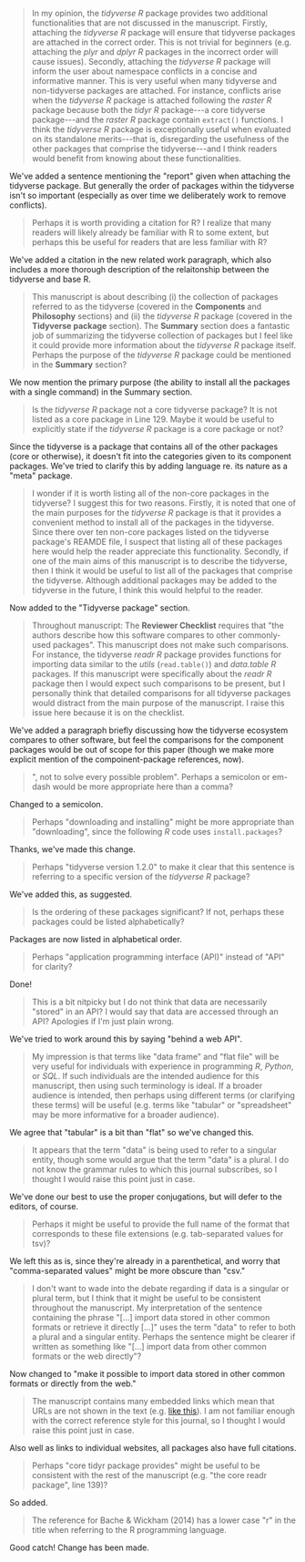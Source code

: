 > In my opinion, the _tidyverse R_ package provides two additional functionalities that are not discussed in the manuscript. Firstly, attaching the _tidyverse R_ package will ensure that tidyverse packages are attached in the correct order. This is not trivial for beginners (e.g. attaching the _plyr_ and _dplyr R_ packages in the incorrect order will cause issues). Secondly, attaching the _tidyverse R_ package will inform the user about namespace conflicts in a concise and informative manner. This is very useful when many tidyverse and non-tidyverse packages are attached. For instance, conflicts arise when the _tidyverse R_ package is attached following the _raster R_ package because both the _tidyr R_ package---a core tidyverse package---and the _raster R_ package contain `extract()` functions. I think the _tidyverse R_ package is exceptionally useful when evaluated on its standalone merits---that is, disregarding the usefulness of the other packages that comprise the tidyverse---and I think readers would benefit from knowing about these functionalities.

We've added a sentence mentioning the "report" given when attaching the tidyverse package. But generally the order of packages within the tidyverse isn't so important (especially as over time we deliberately work to remove conflicts).

> Perhaps it is worth providing a citation for R? I realize that many readers will likely already be familiar with R to some extent, but perhaps this be useful for readers that are less familiar with R?

We've added a citation in the new related work paragraph, which also includes a more thorough description of the relaitonship between the tidyverse and base R.

> This manuscript is about describing (i) the collection of packages referred to as the tidyverse (covered in the **Components** and **Philosophy** sections) and (ii) the _tidyverse R_ package (covered in the **Tidyverse package** section). The **Summary** section does a fantastic job of summarizing the tidyverse collection of packages but I feel like it could provide more information about the _tidyverse R_ package itself. Perhaps the purpose of the _tidyverse R_ package could be mentioned in the **Summary** section?

We now mention the primary purpose (the ability to install all the packages with a single command) in the Summary section.

> Is the _tidyverse R_ package not a core tidyverse package? It is not listed as a core package in Line 129. Maybe it would be useful to explicitly state if the _tidyverse R_ package is a core package or not?

Since the tidyverse is a package that contains all of the other packages (core or otherwise), it doesn't fit into the categories given to its component packages. We've tried to clarify this by adding language re. its nature as a "meta" package.

> I wonder if it is worth listing all of the non-core packages in the tidyverse? I suggest this for two reasons. Firstly, it is noted that one of the main purposes for the _tidyverse R_ package is that it provides a convenient method to install all of the packages in the tidyverse. Since there over ten non-core packages listed on the tidyverse package's REAMDE file, I suspect that listing all of these packages here would help the reader appreciate this functionality. Secondly, if one of the main aims of this manuscript is to describe the tidyverse, then I think it would be useful to list all of the packages that comprise the tidyverse. Although additional packages may be added to the tidyverse in the future, I think this would helpful to the reader.

Now added to the "Tidyverse package" section.

> Throughout manuscript: The **Reviewer Checklist** requires that "the authors describe how this software compares to other commonly-used packages". This manuscript does not make such comparisons. For instance, the tidyverse _readr R_ package provides functions for importing data similar to the _utils_ (`read.table()`) and _data.table R_ packages. If this manuscript were specifically about the _readr R_ package then I would expect such comparisons to be present, but I personally think that detailed comparisons for all tidyverse packages would distract from the main purpose of the manuscript. I raise this issue here because it is on the checklist.

We've added a paragraph briefly discussing how the tidyverse ecosystem compares to other software, but feel the comparisons for the component packages would be out of scope for this paper (though we make more explicit mention of the compoinent-package references, now).

> ", not to solve every possible problem". Perhaps a semicolon or em-dash would be more appropriate here than a comma?

Changed to a semicolon.

> Perhaps "downloading and installing" might be more appropriate than "downloading", since the following _R_ code uses `install.packages`?

Thanks, we've made this change.

> Perhaps "tidyverse version 1.2.0" to make it clear that this sentence is referring to a specific version of the _tidyverse R_ package?

We've added this, as suggested.

> Is the ordering of these packages significant? If not, perhaps these packages could be listed alphabetically?

Packages are now listed in alphabetical order.

> Perhaps "application programming interface (API)" instead of "API" for clarity?

Done!

> This is a bit nitpicky but I do not think that data are necessarily "stored" in an API? I would say that data are accessed through an API? Apologies if I'm just plain wrong.

We've tried to work around this by saying "behind a web API".

> My impression is that terms like "data frame" and "flat file" will be very useful for individuals with experience in programming _R_, _Python_, or _SQL_. If such individuals are the intended audience for this manuscript, then using such terminology is ideal. If a broader audience is intended, then perhaps using different terms (or clarifying these terms) will be useful (e.g. terms like "tabular" or "spreadsheet" may be more informative for a broader audience).

We agree that "tabular" is a bit than "flat" so we've changed this.

> It appears that the term "data" is being used to refer to a singular entity, though some would argue that the term "data" is a plural. I do not know the grammar rules to which this journal subscribes, so I thought I would raise this point just in case.

We've done our best to use the proper conjugations, but will defer to the editors, of course.

> Perhaps it might be useful to provide the full name of the format that corresponds to these file extensions (e.g. tab-separated values for tsv)?

We left this as is, since they're already in a parenthetical, and worry that "comma-separated values" might be more obscure than "csv."

> I don't want to wade into the debate regarding if data is a singular or plural term, but I think that it might be useful to be consistent throughout the manuscript. My interpretation of the sentence containing the phrase "[...] import data stored in other common formats or retrieve it directly [...]" uses the term "data" to refer to both a plural and a singular entity. Perhaps the sentence might be clearer if written as something like "[...] import data from other common formats or the web directly"?

Now changed to "make it possible to import data stored in other common formats or directly from the web."

> The manuscript contains many embedded links which mean that URLs are not shown in the text (e.g. [like this](https://google.com)). I am not familiar enough with the correct reference style for this journal, so I thought I would raise this point just in case.

Also well as links to individual websites, all packages also have full citations.

> Perhaps "core tidyr package provides" might be useful to be consistent with the rest of the manuscript (e.g. "the core readr package", line 139)?

So added.

> The reference for Bache & Wickham (2014) has a lower case "r" in the title when referring to the R programming language.

Good catch! Change has been made.
